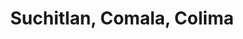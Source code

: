 ---
title: Suchitlan, Comala, Colima
url: /suchitlan-comala-colima/
latitude: 19.378
longitude: -103.711
---